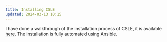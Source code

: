 ```yaml
---
title: Installing CSLE
updated: 2024-03-13 10:15
---
```


I have done a walkthrough of the installation process of CSLE, it is available [here](https://www.youtube.com/watch?v=l_g3sRJwwhc). The installation is fully automated using Ansible.
